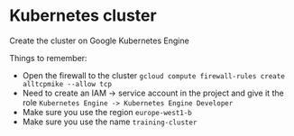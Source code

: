 
# Kubernetes cluster

Create the cluster on Google Kubernetes Engine

Things to remember:

- Open the firewall to the cluster `gcloud compute firewall-rules create alltcpmike --allow tcp`
- Need to create an IAM -> service account in the project and give it the role `Kubernetes Engine -> Kubernetes Engine Developer`
- Make sure you use the region `europe-west1-b`
- Make sure you use the name `training-cluster`
